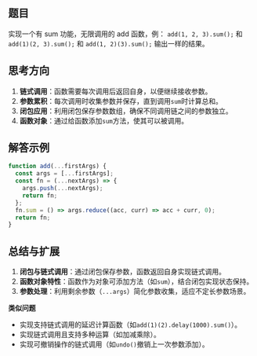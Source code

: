## 题目

实现一个有 sum 功能，无限调用的 add 函数，例： `add(1, 2, 3).sum();` 和 `add(1)(2, 3).sum();` 和 `add(1, 2)(3).sum();` 输出一样的结果。

## 思考方向

1. **链式调用**：函数需要每次调用后返回自身，以便继续接收参数。
2. **参数累积**：每次调用时收集参数并保存，直到调用`sum`时计算总和。
3. **闭包应用**：利用闭包保存参数数组，确保不同调用链之间的参数独立。
4. **函数对象**：通过给函数添加`sum`方法，使其可以被调用。

## 解答示例

```js
function add(...firstArgs) {
  const args = [...firstArgs];
  const fn = (...nextArgs) => {
    args.push(...nextArgs);
    return fn;
  };
  fn.sum = () => args.reduce((acc, curr) => acc + curr, 0);
  return fn;
}
```

## 总结与扩展

1. **闭包与链式调用**：通过闭包保存参数，函数返回自身实现链式调用。
2. **函数对象特性**：函数作为对象可添加方法（如`sum`），结合闭包实现状态保持。
3. **参数处理**：利用剩余参数（`...args`）简化参数收集，适应不定长参数场景。

**类似问题**

- 实现支持链式调用的延迟计算函数（如`add(1)(2).delay(1000).sum()`）。
- 实现链式调用且支持多种运算（如加减乘除）。
- 实现可撤销操作的链式调用（如`undo()`撤销上一次参数添加）。